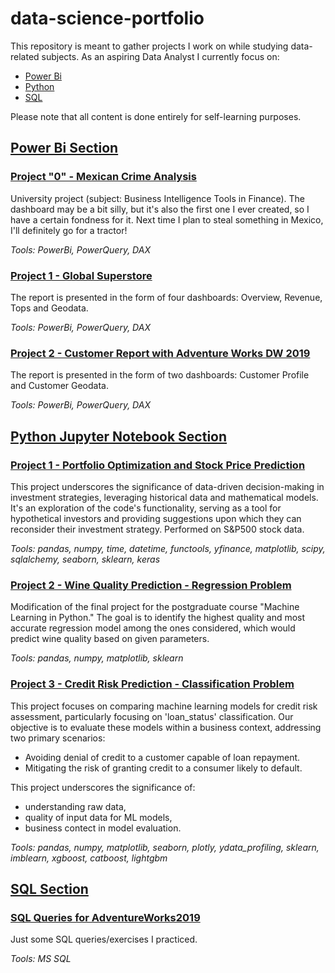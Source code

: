 # data-science-portfolio

This repository is meant to gather projects I work on while studying data-related subjects. 
As an aspiring Data Analyst I currently focus on:
* [Power Bi](https://github.com/i-tomczok-ue/data-science-portfolio/tree/main/PowerBI)
* [Python](https://github.com/i-tomczok-ue/data-science-portfolio/tree/main/PythonJupyterNotebook)
* [SQL](https://github.com/i-tomczok-ue/data-science-portfolio/tree/main/SQL)

Please note that all content is done entirely for self-learning purposes.

## [Power Bi Section](https://github.com/i-tomczok-ue/data-science-portfolio/tree/main/PowerBI)
### [Project "0" - Mexican Crime Analysis](https://github.com/i-tomczok-ue/data-science-portfolio/tree/main/PowerBI/00_MexicanCrimeAnalysis)
University project (subject: Business Intelligence Tools in Finance). The dashboard may be a bit silly, but it's also the first one I ever created, so I have a certain fondness for it. Next time I plan to steal something in Mexico, I'll definitely go for a tractor!

*Tools: PowerBi, PowerQuery, DAX*

### [Project 1 - Global Superstore](https://github.com/i-tomczok-ue/data-science-portfolio/tree/main/PowerBI/01_GlobalSuperstore)
The report is presented in the form of four dashboards: Overview, Revenue, Tops and Geodata.

*Tools: PowerBi, PowerQuery, DAX*

### [Project 2 - Customer Report with Adventure Works DW 2019](https://github.com/i-tomczok-ue/data-science-portfolio/tree/main/PowerBI/02_AWDW2019)
The report is presented in the form of two dashboards: Customer Profile and Customer Geodata.

*Tools: PowerBi, PowerQuery, DAX*

## [Python Jupyter Notebook Section](https://github.com/i-tomczok-ue/data-science-portfolio/tree/main/PythonJupyterNotebook)
### [Project 1 - Portfolio Optimization and Stock Price Prediction](https://github.com/i-tomczok-ue/data-science-portfolio/tree/main/PythonJupyterNotebook/01_PortfolioOptimizationAndLSTM)
This project underscores the significance of data-driven decision-making in investment strategies, leveraging historical data and mathematical models. It's an exploration of the code's functionality, serving as a tool for hypothetical investors and providing suggestions upon which they can reconsider their investment strategy. Performed on S&P500 stock data.

*Tools: pandas, numpy, time, datetime, functools, yfinance, matplotlib, scipy, sqlalchemy, seaborn, sklearn, keras*

### [Project 2 - Wine Quality Prediction - Regression Problem](https://github.com/i-tomczok-ue/data-science-portfolio/tree/main/PythonJupyterNotebook/02_WineQualityRegression)
Modification of the final project for the postgraduate course "Machine Learning in Python." 
The goal is to identify the highest quality and most accurate regression model among the ones considered, which would predict wine quality based on given parameters.

*Tools: pandas, numpy, matplotlib, sklearn*

### [Project 3 - Credit Risk Prediction - Classification Problem](https://github.com/i-tomczok-ue/data-science-portfolio/tree/main/PythonJupyterNotebook/03_CreditRiskPrediction)
This project focuses on comparing machine learning models for credit risk assessment, particularly focusing on 'loan_status' classification. Our objective is to evaluate these models within a business context, addressing two primary scenarios:
* Avoiding denial of credit to a customer capable of loan repayment.
* Mitigating the risk of granting credit to a consumer likely to default.

This project underscores the significance of:
* understanding raw data,
* quality of input data for ML models,
* business contect in model evaluation.

*Tools: pandas, numpy, matplotlib, seaborn, plotly, ydata_profiling, sklearn, imblearn, xgboost, catboost, lightgbm*

## [SQL Section](https://github.com/i-tomczok-ue/data-science-portfolio/tree/main/SQL)
### [SQL Queries for AdventureWorks2019](https://github.com/i-tomczok-ue/data-science-portfolio/tree/main/SQL/AW2019)
Just some SQL queries/exercises I practiced.

*Tools: MS SQL*
